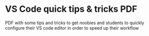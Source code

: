 # VS Code quick tips & tricks PDF



PDF with some tips and tricks to get noobies and students to quickly configure their VS code editor in order to speed up their workflow
